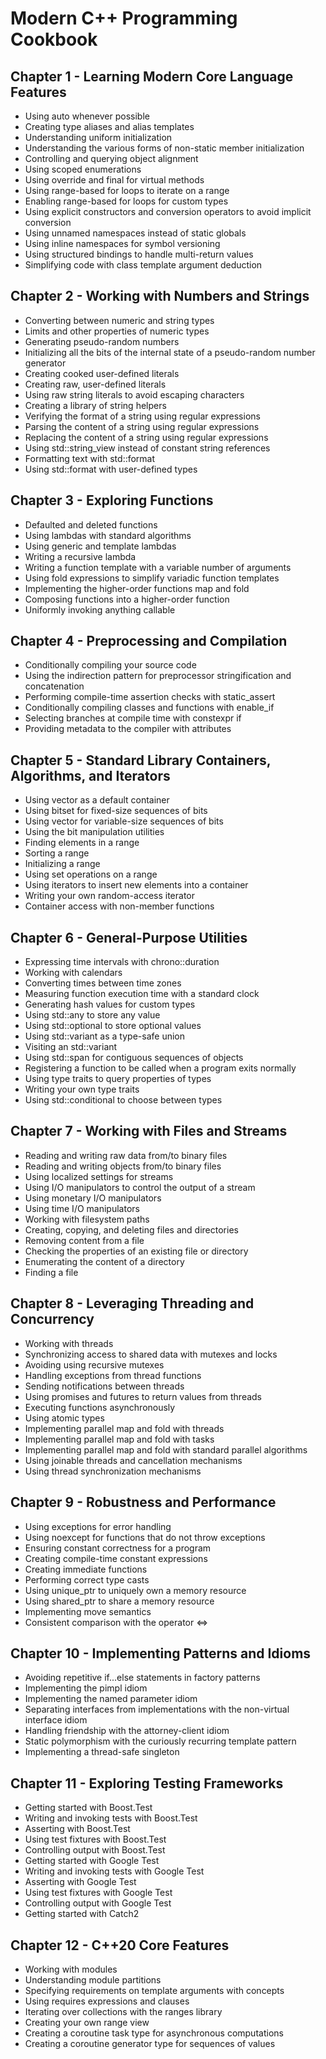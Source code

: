 # Modern C++ Programming Cookbook

## Chapter 1 - Learning Modern Core Language Features

- Using auto whenever possible
- Creating type aliases and alias templates
- Understanding uniform initialization
- Understanding the various forms of non-static member initialization
- Controlling and querying object alignment
- Using scoped enumerations
- Using override and final for virtual methods
- Using range-based for loops to iterate on a range
- Enabling range-based for loops for custom types
- Using explicit constructors and conversion operators to avoid implicit conversion
- Using unnamed namespaces instead of static globals
- Using inline namespaces for symbol versioning
- Using structured bindings to handle multi-return values
- Simplifying code with class template argument deduction

## Chapter 2 - Working with Numbers and Strings

- Converting between numeric and string types
- Limits and other properties of numeric types
- Generating pseudo-random numbers
- Initializing all the bits of the internal state of a pseudo-random number generator
- Creating cooked user-defined literals
- Creating raw, user-defined literals
- Using raw string literals to avoid escaping characters
- Creating a library of string helpers
- Verifying the format of a string using regular expressions
- Parsing the content of a string using regular expressions
- Replacing the content of a string using regular expressions
- Using std::string_view instead of constant string references
- Formatting text with std::format
- Using std::format with user-defined types

## Chapter 3 - Exploring Functions

- Defaulted and deleted functions
- Using lambdas with standard algorithms
- Using generic and template lambdas
- Writing a recursive lambda
- Writing a function template with a variable number of arguments
- Using fold expressions to simplify variadic function templates
- Implementing the higher-order functions map and fold
- Composing functions into a higher-order function
- Uniformly invoking anything callable

## Chapter 4 - Preprocessing and Compilation

- Conditionally compiling your source code
- Using the indirection pattern for preprocessor stringification and concatenation
- Performing compile-time assertion checks with static_assert
- Conditionally compiling classes and functions with enable_if
- Selecting branches at compile time with constexpr if
- Providing metadata to the compiler with attributes

## Chapter 5 - Standard Library Containers, Algorithms, and Iterators

- Using vector as a default container
- Using bitset for fixed-size sequences of bits
- Using vector<bool> for variable-size sequences of bits
- Using the bit manipulation utilities
- Finding elements in a range
- Sorting a range
- Initializing a range
- Using set operations on a range
- Using iterators to insert new elements into a container
- Writing your own random-access iterator
- Container access with non-member functions

## Chapter 6 - General-Purpose Utilities

- Expressing time intervals with chrono::duration
- Working with calendars
- Converting times between time zones
- Measuring function execution time with a standard clock
- Generating hash values for custom types
- Using std::any to store any value
- Using std::optional to store optional values
- Using std::variant as a type-safe union
- Visiting an std::variant
- Using std::span for contiguous sequences of objects
- Registering a function to be called when a program exits normally
- Using type traits to query properties of types
- Writing your own type traits
- Using std::conditional to choose between types

## Chapter 7 - Working with Files and Streams

- Reading and writing raw data from/to binary files
- Reading and writing objects from/to binary files
- Using localized settings for streams
- Using I/O manipulators to control the output of a stream
- Using monetary I/O manipulators
- Using time I/O manipulators
- Working with filesystem paths
- Creating, copying, and deleting files and directories
- Removing content from a file
- Checking the properties of an existing file or directory
- Enumerating the content of a directory
- Finding a file

## Chapter 8 - Leveraging Threading and Concurrency

- Working with threads
- Synchronizing access to shared data with mutexes and locks
- Avoiding using recursive mutexes
- Handling exceptions from thread functions
- Sending notifications between threads
- Using promises and futures to return values from threads
- Executing functions asynchronously
- Using atomic types
- Implementing parallel map and fold with threads
- Implementing parallel map and fold with tasks
- Implementing parallel map and fold with standard parallel algorithms
- Using joinable threads and cancellation mechanisms
- Using thread synchronization mechanisms

## Chapter 9 - Robustness and Performance

- Using exceptions for error handling
- Using noexcept for functions that do not throw exceptions
- Ensuring constant correctness for a program
- Creating compile-time constant expressions
- Creating immediate functions
- Performing correct type casts
- Using unique_ptr to uniquely own a memory resource
- Using shared_ptr to share a memory resource
- Implementing move semantics
- Consistent comparison with the operator <=>

## Chapter 10 - Implementing Patterns and Idioms

- Avoiding repetitive if...else statements in factory patterns
- Implementing the pimpl idiom
- Implementing the named parameter idiom
- Separating interfaces from implementations with the non-virtual interface idiom
- Handling friendship with the attorney-client idiom
- Static polymorphism with the curiously recurring template pattern
- Implementing a thread-safe singleton

## Chapter 11 - Exploring Testing Frameworks

- Getting started with Boost.Test
- Writing and invoking tests with Boost.Test
- Asserting with Boost.Test
- Using test fixtures with Boost.Test
- Controlling output with Boost.Test
- Getting started with Google Test
- Writing and invoking tests with Google Test
- Asserting with Google Test
- Using test fixtures with Google Test
- Controlling output with Google Test
- Getting started with Catch2

## Chapter 12 - C++20 Core Features

- Working with modules
- Understanding module partitions
- Specifying requirements on template arguments with concepts
- Using requires expressions and clauses
- Iterating over collections with the ranges library
- Creating your own range view
- Creating a coroutine task type for asynchronous computations
- Creating a coroutine generator type for sequences of values
